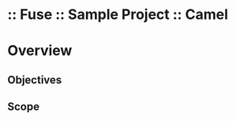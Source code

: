 :: Fuse :: Sample Project :: Camel
==================================

# Overview

## Objectives

## Scope

